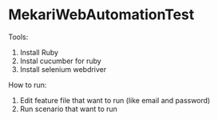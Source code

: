 # MekariWebAutomationTest

Tools:
1. Install Ruby
2. Instal cucumber for ruby
3. Install selenium webdriver

How to run:
1. Edit feature file that want to run (like email and password)
2. Run scenario that want to run
